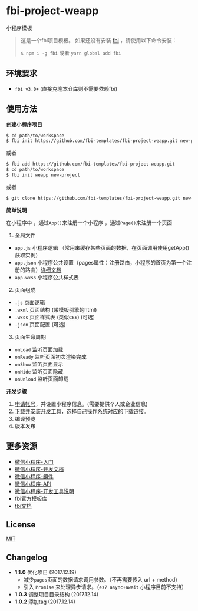 # fbi-project-weapp
小程序模板 

> 这是一个fbi项目模板。 如果还没有安装 [fbi](https://github.com/AlloyTeam/fbi) ，请使用以下命令安装：
>
> `$ npm i -g fbi` 或者 `yarn global add fbi`
## 环境要求
- `fbi v3.0+` (直接克隆本仓库则不需要依赖fbi)

## 使用方法

**创建小程序项目**

```bash
$ cd path/to/workspace
$ fbi init https://github.com/fbi-templates/fbi-project-weapp.git new-project  
```

或者

```bash
$ fbi add https://github.com/fbi-templates/fbi-project-weapp.git
$ cd path/to/workspace
$ fbi init weapp new-project 
```

或者

```bash
$ git clone https://github.com/fbi-templates/fbi-project-weapp.git new-project
```

**简单说明**

在小程序中 ，通过`App()`来注册一个小程序 ，通过`Page()`来注册一个页面

1. 全局文件

* `app.js` 小程序逻辑 （常用来缓存某些页面的数据，在页面调用使用getApp()获取实例）
* `app.json` 小程序公共设置（pages属性：注册路由，小程序的首页为第一个注册的路由）[详细文档](https://mp.weixin.qq.com/debug/wxadoc/dev/framework/config.html)
* `app.wxss` 小程序公共样式表

2. 页面组成

* `.js` 页面逻辑
* `.wxml` 页面结构 (带模板引擎的html)
* `.wxss` 页面样式表 (类似css) (可选)
* `.json` 页面配置 (可选)

3. 页面生命周期

* `onLoad` 监听页面加载
* `onReady` 监听页面初次渲染完成
* `onShow` 监听页面显示
* `onHide` 监听页面隐藏
* `onUnload` 监听页面卸载

**开发步骤**

1. [申请帐号](https://mp.weixin.qq.com/wxopen/waregister?action=step1)，并设置小程序信息。(需要提供个人或企业信息)
1. [下载并安装开发工具](https://mp.weixin.qq.com/debug/wxadoc/dev/devtools/download.html)，选择自己操作系统对应的下载链接。
1. 编译预览
1. 版本发布


## 更多资源

- [微信小程序-入门](https://mp.weixin.qq.com/debug/wxadoc/dev/)
- [微信小程序-开发文档](https://mp.weixin.qq.com/debug/wxadoc/dev/framework/MINA.html)
- [微信小程序-组件](https://mp.weixin.qq.com/debug/wxadoc/dev/component/)
- [微信小程序-API](https://mp.weixin.qq.com/debug/wxadoc/dev/api/)
- [微信小程序-开发工具说明](https://mp.weixin.qq.com/debug/wxadoc/dev/devtools/devtools.html)
- [fbi官方模板库](https://github.com/fbi-templates)
- [fbi文档](https://neikvon.gitbooks.io/fbi/content/)


## License

[MIT](https://opensource.org/licenses/MIT)

## Changelog
- **1.1.0** 优化项目 (2017.12.19)
  - 减少`pages`页面的数据请求调用参数。（不再需要传入 url + method）
  - 引入 `Promise` 来处理异步请求。（`es7 async+await` 小程序目前不支持）
- **1.0.3** 调整项目目录结构 (2017.12.14)
- **1.0.2** 添加tag (2017.12.14)


